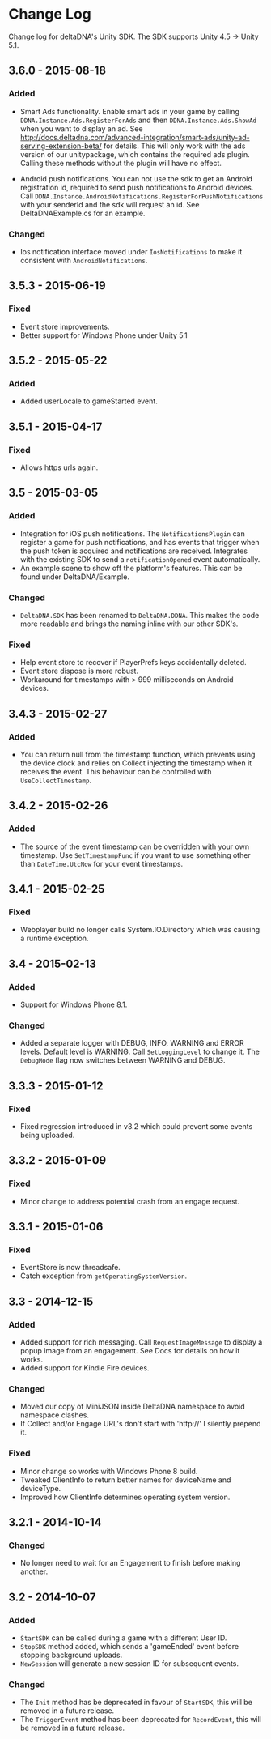 # Change Log
Change log for deltaDNA's Unity SDK.  The SDK supports Unity 4.5 -> Unity 5.1.

## 3.6.0 - 2015-08-18
### Added
* Smart Ads functionality.  Enable smart ads in your game by calling `DDNA.Instance.Ads.RegisterForAds` and then `DDNA.Instance.Ads.ShowAd` when you want to display an ad.  See http://docs.deltadna.com/advanced-integration/smart-ads/unity-ad-serving-extension-beta/ for details.  This will only work with the ads version of our unitypackage, which contains the required ads plugin.  Calling these methods without the plugin will have no effect.

* Android push notifications.  You can not use the sdk to get an Android registration id, required to send push notifications to Android devices.  Call `DDNA.Instance.AndroidNotifications.RegisterForPushNotifications` with your senderId and the sdk will request an id.  See DeltaDNAExample.cs for an example.

### Changed
* Ios notification interface moved under `IosNotifications` to make it consistent with `AndroidNotifications`.

## 3.5.3 - 2015-06-19
### Fixed
* Event store improvements.
* Better support for Windows Phone under Unity 5.1

## 3.5.2 - 2015-05-22
### Added
* Added userLocale to gameStarted event.

## 3.5.1 - 2015-04-17
### Fixed
* Allows https urls again.

## 3.5 - 2015-03-05
### Added
* Integration for iOS push notifications.  The `NotificationsPlugin` can register a game for push notifications, and has events that trigger when the push token is acquired and notifications are received.  Integrates with the existing SDK to send a `notificationOpened` event automatically.
* An example scene to show off the platform's features.  This can be found under DeltaDNA/Example.

### Changed
* `DeltaDNA.SDK` has been renamed to `DeltaDNA.DDNA`.  This makes the code more readable and brings the naming inline with our other SDK's.  

### Fixed
* Help event store to recover if PlayerPrefs keys accidentally deleted.
* Event store dispose is more robust.
* Workaround for timestamps with > 999 milliseconds on Android devices.

## 3.4.3 - 2015-02-27
### Added
* You can return null from the timestamp function, which prevents using the device clock and relies on Collect injecting the timestamp when it receives the event.  This behaviour can be controlled with `UseCollectTimestamp`.  

## 3.4.2 - 2015-02-26
### Added
* The source of the event timestamp can be overridden with your own timestamp.  Use `SetTimestampFunc` if you want to use something other than `DateTime.UtcNow` for your event timestamps.

## 3.4.1 - 2015-02-25
### Fixed
* Webplayer build no longer calls System.IO.Directory which was causing a runtime exception.

## 3.4 - 2015-02-13
### Added
* Support for Windows Phone 8.1.

### Changed
* Added a separate logger with DEBUG, INFO, WARNING and ERROR levels.  Default level is WARNING.  Call `SetLoggingLevel` to change it.  The `DebugMode` flag now switches between WARNING and DEBUG.

## 3.3.3 - 2015-01-12
### Fixed
* Fixed regression introduced in v3.2 which could prevent some events being uploaded.

## 3.3.2 - 2015-01-09
### Fixed
* Minor change to address potential crash from an engage request.

## 3.3.1 - 2015-01-06
### Fixed
* EventStore is now threadsafe.
* Catch exception from `getOperatingSystemVersion`.

## 3.3 - 2014-12-15
### Added
* Added support for rich messaging.  Call `RequestImageMessage` to display a popup image from an engagement.  See Docs for details on how it works.
* Added support for Kindle Fire devices.

### Changed
* Moved our copy of MiniJSON inside DeltaDNA namespace to avoid namespace clashes.
* If Collect and/or Engage URL's don't start with 'http://' I silently prepend it.

### Fixed
* Minor change so works with Windows Phone 8 build.
* Tweaked ClientInfo to return better names for deviceName and deviceType.
* Improved how ClientInfo determines operating system version.


## 3.2.1 - 2014-10-14
### Changed
* No longer need to wait for an Engagement to finish before making another.

## 3.2 - 2014-10-07
### Added
* `StartSDK` can be called during a game with a different User ID.
* `StopSDK` method added, which sends a 'gameEnded' event before stopping background uploads.
* `NewSession` will generate a new session ID for subsequent events.

### Changed
* The `Init` method has be deprecated in favour of `StartSDK`, this will be removed in a future release.
* The `TriggerEvent` method has been deprecated for `RecordEvent`, this will be removed in a future release.
